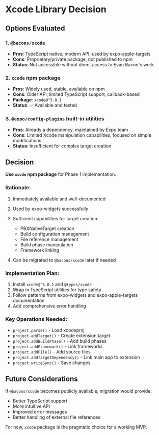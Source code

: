# Xcode Library Decision

## Options Evaluated

### 1. `@bacons/xcode`

- **Pros**: TypeScript native, modern API, used by expo-apple-targets
- **Cons**: Proprietary/private package, not published to npm
- **Status**: Not accessible without direct access to Evan Bacon's work

### 2. `xcode` npm package

- **Pros**: Widely used, stable, available on npm
- **Cons**: Older API, limited TypeScript support, callback-based
- **Package**: `xcode@^3.0.1`
- **Status**: ✅ Available and tested

### 3. `@expo/config-plugins` built-in utilities

- **Pros**: Already a dependency, maintained by Expo team
- **Cons**: Limited Xcode manipulation capabilities, focused on simple modifications
- **Status**: Insufficient for complex target creation

## Decision

**Use `xcode` npm package** for Phase 1 implementation.

### Rationale:

1. Immediately available and well-documented
2. Used by expo-widgets successfully
3. Sufficient capabilities for target creation:

   - PBXNativeTarget creation
   - Build configuration management
   - File reference management
   - Build phase manipulation
   - Framework linking

4. Can be migrated to `@bacons/xcode` later if needed

### Implementation Plan:

1. Install `xcode@^3.0.1` and `@types/xcode`
2. Wrap in TypeScript utilities for type safety
3. Follow patterns from expo-widgets and expo-apple-targets documentation
4. Add comprehensive error handling

### Key Operations Needed:

- `project.parse()` - Load xcodeproj
- `project.addTarget()` - Create extension target
- `project.addBuildPhase()` - Add build phases
- `project.addFramework()` - Link frameworks
- `project.addFile()` - Add source files
- `project.addTargetDependency()` - Link main app to extension
- `project.writeSync()` - Save changes

## Future Considerations

If `@bacons/xcode` becomes publicly available, migration would provide:

- Better TypeScript support
- More intuitive API
- Improved error messages
- Better handling of external file references

For now, `xcode` package is the pragmatic choice for a working MVP.
